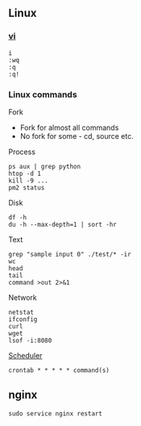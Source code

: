 ## Linux

### [vi](https://www.guru99.com/the-vi-editor.html)
```
i
:wq
:q
:q!
```

### Linux commands

Fork
* Fork for almost all commands
* No fork for some - cd, source etc.

Process
```
ps aux | grep python
htop -d 1
kill -9 ...
pm2 status
```

Disk
```
df -h
du -h --max-depth=1 | sort -hr
```

Text
```
grep "sample input 0" ./test/* -ir
wc
head
tail
command >out 2>&1
```

Network
```
netstat
ifconfig
curl
wget
lsof -i:8080
```

[Scheduler](https://crontab.guru/)
```
crontab * * * * * command(s)
```

## nginx
```
sudo service nginx restart
```
